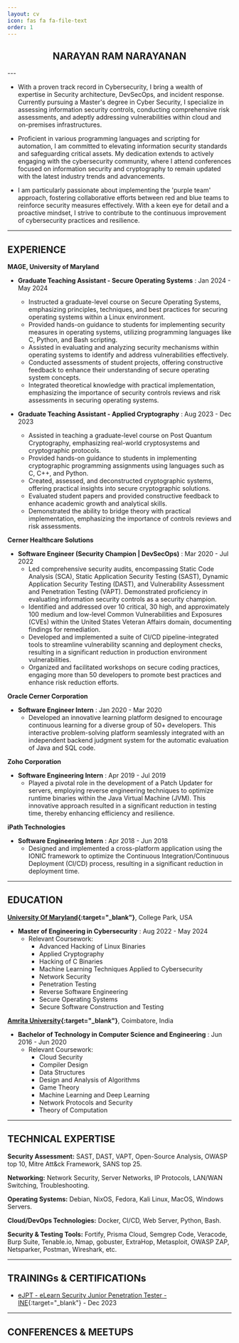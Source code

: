 ```yaml
---
layout: cv
icon: fas fa fa-file-text
order: 1
---
```

<center><h2>NARAYAN RAM NARAYANAN</h2></center>
---

- With a proven track record in Cybersecurity, I bring a wealth of expertise in Security architecture, DevSecOps, and incident response. Currently pursuing a Master's degree in Cyber Security, I specialize in assessing information security controls, conducting comprehensive risk assessments, and adeptly addressing vulnerabilities within cloud and on-premises infrastructures.

- Proficient in various programming languages and scripting for automation, I am committed to elevating information security standards and safeguarding critical assets. My dedication extends to actively engaging with the cybersecurity community, where I attend conferences focused on information security and cryptography to remain updated with the latest industry trends and advancements.

- I am particularly passionate about implementing the 'purple team' approach, fostering collaborative efforts between red and blue teams to reinforce security measures effectively. With a keen eye for detail and a proactive mindset, I strive to contribute to the continuous improvement of cybersecurity practices and resilience.

---

## EXPERIENCE

**MAGE, University of Maryland**
  - **Graduate Teaching Assistant - Secure Operating Systems** : Jan 2024 - May 2024
    - Instructed a graduate-level course on Secure Operating Systems, emphasizing principles, techniques, and best practices for securing operating systems within a Linux environment.
    - Provided hands-on guidance to students for implementing security measures in operating systems, utilizing programming languages like C, Python, and Bash scripting.
    - Assisted in evaluating and analyzing security mechanisms within operating systems to identify and address vulnerabilities effectively.
    - Conducted assessments of student projects, offering constructive feedback to enhance their understanding of secure operating system concepts.
    - Integrated theoretical knowledge with practical implementation, emphasizing the importance of security controls reviews and risk assessments in securing operating systems.

  - **Graduate Teaching Assistant - Applied Cryptography** : Aug 2023 - Dec 2023
    - Assisted in teaching a graduate-level course on Post Quantum Cryptography, emphasizing real-world cryptosystems and cryptographic protocols.
    - Provided hands-on guidance to students in implementing cryptographic programming assignments using languages such as C, C++, and Python.
    - Created, assessed, and deconstructed cryptographic systems, offering practical insights into secure cryptographic solutions.
    - Evaluated student papers and provided constructive feedback to enhance academic growth and analytical skills.
    - Demonstrated the ability to bridge theory with practical implementation, emphasizing the importance of controls reviews and risk assessments.

**Cerner Healthcare Solutions**
  - **Software Engineer (Security Champion \| DevSecOps)** : Mar 2020 - Jul 2022
    - Led comprehensive security audits, encompassing Static Code Analysis (SCA), Static Application Security Testing (SAST), Dynamic Application Security Testing (DAST), and Vulnerability Assessment and Penetration Testing (VAPT). Demonstrated proficiency in evaluating information security controls as a security champion.
    - Identified and addressed over 10 critical, 30 high, and approximately 100 medium and low-level Common Vulnerabilities and Exposures (CVEs) within the United States Veteran Affairs domain, documenting findings for remediation.
    - Developed and implemented a suite of CI/CD pipeline-integrated tools to streamline vulnerability scanning and deployment checks, resulting in a significant reduction in production environment vulnerabilities.
    - Organized and facilitated workshops on secure coding practices, engaging more than 50 developers to promote best practices and enhance risk reduction efforts.

**Oracle Cerner Corporation**
  - **Software Engineer Intern** : Jan 2020 - Mar 2020
    - Developed an innovative learning platform designed to encourage continuous learning for a diverse group of 50+ developers. This interactive problem-solving platform seamlessly integrated with an independent backend judgment system for the automatic evaluation of Java and SQL code.

**Zoho Corporation**
  - **Software Engineering Intern** : Apr 2019 - Jul 2019
    - Played a pivotal role in the development of a Patch Updater for servers, employing reverse engineering techniques to optimize runtime binaries within the Java Virtual Machine (JVM). This innovative approach resulted in a significant reduction in testing time, thereby enhancing efficiency and resilience.

**iPath Technologies**
  - **Software Engineering Intern** : Apr 2018 - Jun 2018
    - Designed and implemented a cross-platform application using the IONIC framework to optimize the Continuous Integration/Continuous Deployment (CI/CD) process, resulting in a significant reduction in deployment time.

---

## EDUCATION

**[University Of Maryland](https://www.umd.edu/){:target="_blank"}**, College Park, USA
  - **Master of Engineering in Cybersecurity** : Aug 2022 - May 2024 
    - Relevant Coursework:
      - Advanced Hacking of Linux Binaries
      - Applied Cryptography
      - Hacking of C Binaries
      - Machine Learning Techniques Applied to Cybersecurity
      - Network Security
      - Penetration Testing
      - Reverse Software Engineering
      - Secure Operating Systems
      - Secure Software Construction and Testing

**[Amrita University](https://www.amrita.edu/){:target="_blank"}**, Coimbatore, India
  - **Bachelor of Technology in Computer Science and Engineering** : Jun 2016 - Jun 2020 
    - Relevant Coursework:
      - Cloud Security
      - Compiler Design
      - Data Structures
      - Design and Analysis of Algorithms
      - Game Theory
      - Machine Learning and Deep Learning
      - Network Protocols and Security
      - Theory of Computation

---

## TECHNICAL EXPERTISE

**Security Assessment:** SAST, DAST, VAPT, Open-Source Analysis, OWASP top 10, Mitre Att&ck Framework, SANS top 25.

**Networking:** Network Security, Server Networks, IP Protocols, LAN/WAN Switching, Troubleshooting.

**Operating Systems:** Debian, NixOS, Fedora, Kali Linux, MacOS, Windows Servers.

**Cloud/DevOps Technologies:** Docker, CI/CD, Web Server, Python, Bash.

**Security & Testing Tools:** Fortify, Prisma Cloud, Semgrep Code, Veracode, Burp Suite, Tenable.io, Nmap, gobuster, ExtraHop, Metasploit, OWASP ZAP, Netsparker, Postman, Wireshark, etc.

---

## TRAININGs & CERTIFICATIONs

- [eJPT - eLearn Security Junior Penetration Tester - INE](https://scl.io/FEb8iAE){:target="_blank"} - Dec 2023

---

## CONFERENCES & MEETUPS

